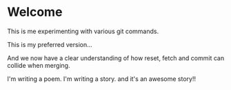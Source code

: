 # Welcome

This is me experimenting with various git commands.

This is my preferred version...

And we now have a clear understanding of how reset, fetch and commit can collide when merging.

I'm writing a poem. I'm writing a story. and it's an awesome story!!
